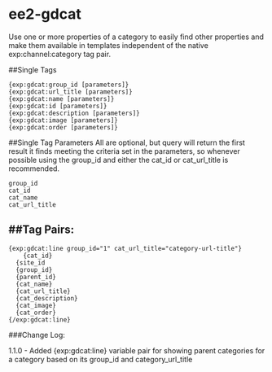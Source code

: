 ee2-gdcat
=========

Use one or more properties of a category to easily find other properties and make them available in templates independent of the native exp:channel:category tag pair.

##Single Tags

```
{exp:gdcat:group_id [parameters]} 
{exp:gdcat:url_title [parameters]}
{exp:gdcat:name [parameters]} 
{exp:gdcat:id [parameters]}
{exp:gdcat:description [parameters]} 
{exp:gdcat:image [parameters]}
{exp:gdcat:order [parameters]}
```

##Single Tag Parameters
All are optional, but query will return
the first result it finds meeting the criteria set in the parameters, 
so whenever possible using the group_id and either the cat_id or 
cat_url_title is recommended.

```
group_id
cat_id
cat_name
cat_url_title
```


##Tag Pairs:
----------------------------------------------------------------------------
```
{exp:gdcat:line group_id="1" cat_url_title="category-url-title"}
	{cat_id}
  {site_id
  {group_id}
  {parent_id}
  {cat_name}
  {cat_url_title}
  {cat_description}
  {cat_image}
  {cat_order}
{/exp:gdcat:line}
```


###Change Log:

1.1.0 - Added {exp:gdcat:line} variable pair for showing parent categories 
	for a category based on its group_id and category_url_title
